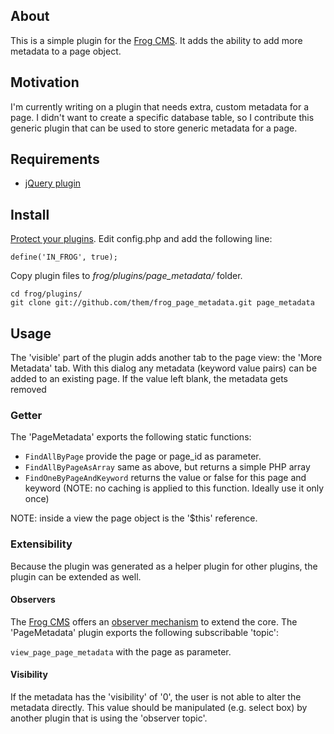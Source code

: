 About
-----

This is a simple plugin for the [Frog CMS][frog]. It adds the ability to add more metadata to a page object.

Motivation
----------

I'm currently writing on a plugin that needs extra, custom metadata for a page. I didn't want to create a specific database table, so I contribute
this generic plugin that can be used to store generic metadata for a page.

Requirements
------------

- [jQuery plugin](http://github.com/tuupola/frog_jquery/tree/master)

Install
-------

[Protect your plugins](http://forum.madebyfrog.com/topic/1233). Edit config.php and add the following line:

    define('IN_FROG', true);

Copy plugin files to _frog/plugins/page\_metadata/_ folder.

    cd frog/plugins/
    git clone git://github.com/them/frog_page_metadata.git page_metadata

Usage
-----

The 'visible' part of the plugin adds another tab to the page view: the 'More Metadata' tab.
With this dialog any metadata (keyword value pairs) can be added to an existing page.
If the value left blank, the metadata gets removed

### Getter

The 'PageMetadata' exports the following static functions:

- `FindAllByPage` provide the page or page_id as parameter.
- `FindAllByPageAsArray` same as above, but returns a simple PHP array
- `FindOneByPageAndKeyword` returns the value or false for this page and keyword
  (NOTE: no caching is applied to this function. Ideally use it only once)

NOTE: inside a view the page object is the '$this' reference.

### Extensibility

Because the plugin was generated as a helper plugin for other plugins, the plugin can be extended as well.

#### Observers

The [Frog CMS][frog] offers an [observer mechanism](http://www.madebyfrog.com/docs/plugins-api/the-observer-system.html) to extend the core.
The 'PageMetadata' plugin exports the following subscribable 'topic':

`view_page_page_metadata` with the page as parameter.

#### Visibility

If the metadata has the 'visibility' of '0', the user is not able to alter the metadata directly. This value should be manipulated (e.g. select box)
by another plugin that is using the 'observer topic'.

[frog]: http://www.madebyfrog.com/